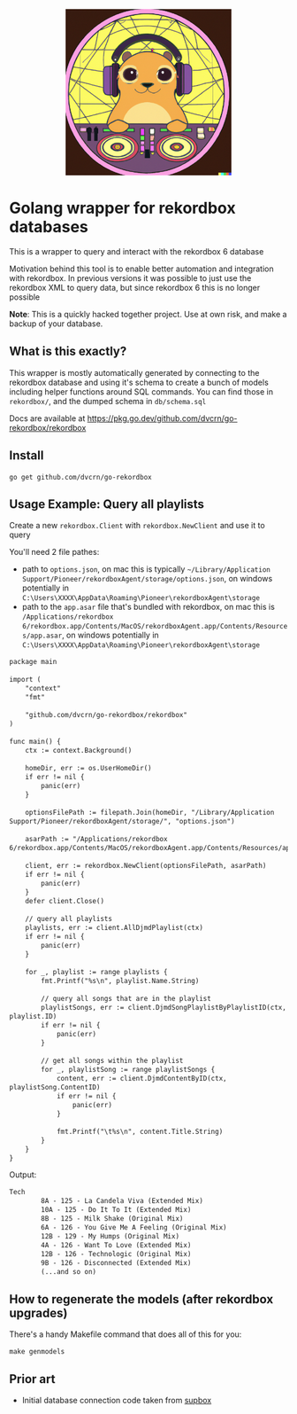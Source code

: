 <div align="center">
    <img src="./logo.png" width="300"/>
</div>

# Golang wrapper for rekordbox databases

This is a wrapper to query and interact with the rekordbox 6 database

Motivation behind this tool is to enable better automation and integration with rekordbox. In previous versions it was possible to just use the rekordbox XML to query data, but since rekordbox 6 this is no longer possible

**Note**: This is a quickly hacked together project. Use at own risk, and make a backup of your database.

## What is this exactly?

This wrapper is mostly automatically generated by connecting to the rekordbox database and using it's schema to create a bunch of models including helper functions around SQL commands. You can find those in `rekordbox/`, and the dumped schema in `db/schema.sql`

Docs are available at https://pkg.go.dev/github.com/dvcrn/go-rekordbox/rekordbox

## Install

```
go get github.com/dvcrn/go-rekordbox
```

## Usage Example: Query all playlists

Create a new `rekordbox.Client` with `rekordbox.NewClient` and use it to query

You'll need 2 file pathes:

- path to `options.json`, on mac this is typically `~/Library/Application Support/Pioneer/rekordboxAgent/storage/options.json`, on windows potentially in `C:\Users\XXXX\AppData\Roaming\Pioneer\rekordboxAgent\storage`
- path to the `app.asar` file that's bundled with rekordbox, on mac this is `/Applications/rekordbox 6/rekordbox.app/Contents/MacOS/rekordboxAgent.app/Contents/Resources/app.asar`, on windows potentially in `C:\Users\XXXX\AppData\Roaming\Pioneer\rekordboxAgent\storage`

```golang
package main

import (
	"context"
	"fmt"

	"github.com/dvcrn/go-rekordbox/rekordbox"
)

func main() {
	ctx := context.Background()

	homeDir, err := os.UserHomeDir()
	if err != nil {
		panic(err)
	}

	optionsFilePath := filepath.Join(homeDir, "/Library/Application Support/Pioneer/rekordboxAgent/storage/", "options.json")

	asarPath := "/Applications/rekordbox 6/rekordbox.app/Contents/MacOS/rekordboxAgent.app/Contents/Resources/app.asar"

	client, err := rekordbox.NewClient(optionsFilePath, asarPath)
	if err != nil {
		panic(err)
	}
	defer client.Close()

    // query all playlists
	playlists, err := client.AllDjmdPlaylist(ctx)
	if err != nil {
		panic(err)
	}

	for _, playlist := range playlists {
		fmt.Printf("%s\n", playlist.Name.String)

        // query all songs that are in the playlist
		playlistSongs, err := client.DjmdSongPlaylistByPlaylistID(ctx, playlist.ID)
		if err != nil {
			panic(err)
		}

        // get all songs within the playlist
		for _, playlistSong := range playlistSongs {
			content, err := client.DjmdContentByID(ctx, playlistSong.ContentID)
			if err != nil {
				panic(err)
			}

			fmt.Printf("\t%s\n", content.Title.String)
		}
	}
}
```

Output:

```
Tech
        8A - 125 - La Candela Viva (Extended Mix)
        10A - 125 - Do It To It (Extended Mix)
        8B - 125 - Milk Shake (Original Mix)
        6A - 126 - You Give Me A Feeling (Original Mix)
        12B - 129 - My Humps (Original Mix)
        4A - 126 - Want To Love (Extended Mix)
        12B - 126 - Technologic (Original Mix)
        9B - 126 - Disconnected (Extended Mix)
        (...and so on)
```

## How to regenerate the models (after rekordbox upgrades)

There's a handy Makefile command that does all of this for you:

```
make genmodels
```

## Prior art

- Initial database connection code taken from [supbox](https://github.com/gabek/supbox)
